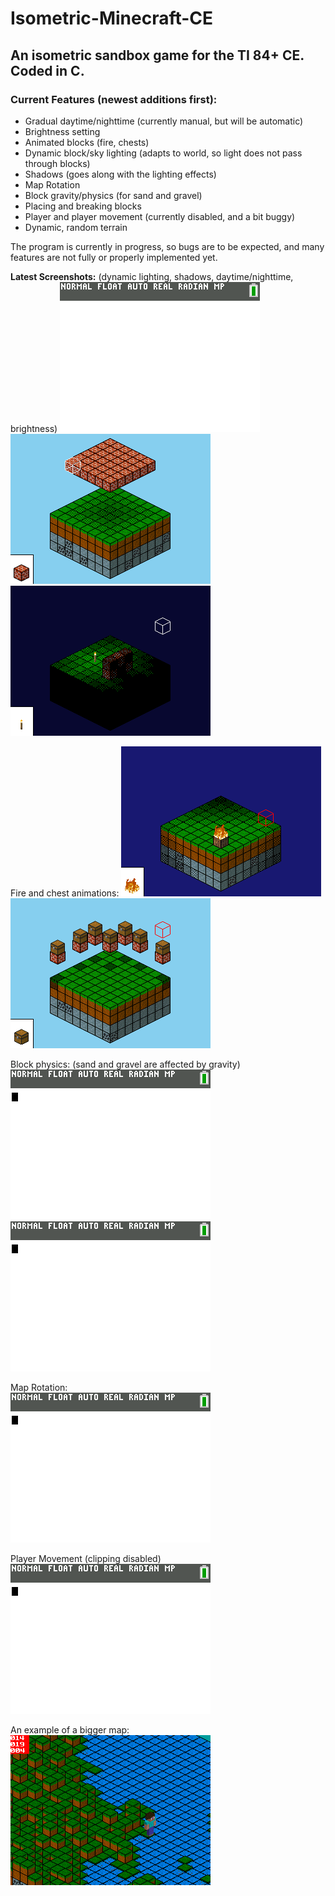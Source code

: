 # Isometric-Minecraft-CE 
## An isometric sandbox game for the TI 84+ CE. Coded in C.

### Current Features (newest additions first):
* Gradual daytime/nighttime (currently manual, but will be automatic)  
* Brightness setting  
* Animated blocks (fire, chests)  
* Dynamic block/sky lighting (adapts to world, so light does not pass through blocks)  
* Shadows (goes along with the lighting effects)  
* Map Rotation  
* Block gravity/physics (for sand and gravel)  
* Placing and breaking blocks  
* Player and player movement (currently disabled, and a bit buggy)  
* Dynamic, random terrain  

The program is currently in progress, so bugs are to be expected, and many features are not fully or properly implemented yet.  

**Latest Screenshots:** (dynamic lighting, shadows, daytime/nighttime, brightness)
![A Screenshot](https://raw.githubusercontent.com/Michael2-3B/Iso-Render/master/screenshots/render048.gif)  
![A Screenshot](https://raw.githubusercontent.com/Michael2-3B/Iso-Render/master/screenshots/render047.gif)  
![A Screenshot](https://raw.githubusercontent.com/Michael2-3B/Iso-Render/master/screenshots/render046.png)  


Fire and chest animations:
![A Screenshot](https://raw.githubusercontent.com/Michael2-3B/Iso-Render/master/screenshots/render041.gif)  
![A Screenshot](https://raw.githubusercontent.com/Michael2-3B/Iso-Render/master/screenshots/render042.gif)  


Block physics: (sand and gravel are affected by gravity)
![A Screenshot](https://raw.githubusercontent.com/Michael2-3B/Iso-Render/master/screenshots/render033.gif)  
![A Screenshot](https://raw.githubusercontent.com/Michael2-3B/Iso-Render/master/screenshots/render032.gif)  


Map Rotation:  
![A Screenshot](https://raw.githubusercontent.com/Michael2-3B/Iso-Render/master/screenshots/render035.gif)  


Player Movement (clipping disabled)  
![A Screenshot](https://raw.githubusercontent.com/Michael2-3B/Iso-Render/master/screenshots/render024.gif)  


An example of a bigger map:  
![A Screenshot](https://raw.githubusercontent.com/Michael2-3B/Iso-Render/master/screenshots/render028.png)  
